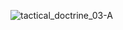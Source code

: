 ![tactical_doctrine_03-A](https://github.com/user-attachments/assets/8812e5cf-a8ad-4f20-b058-b6cc2acc0602)
